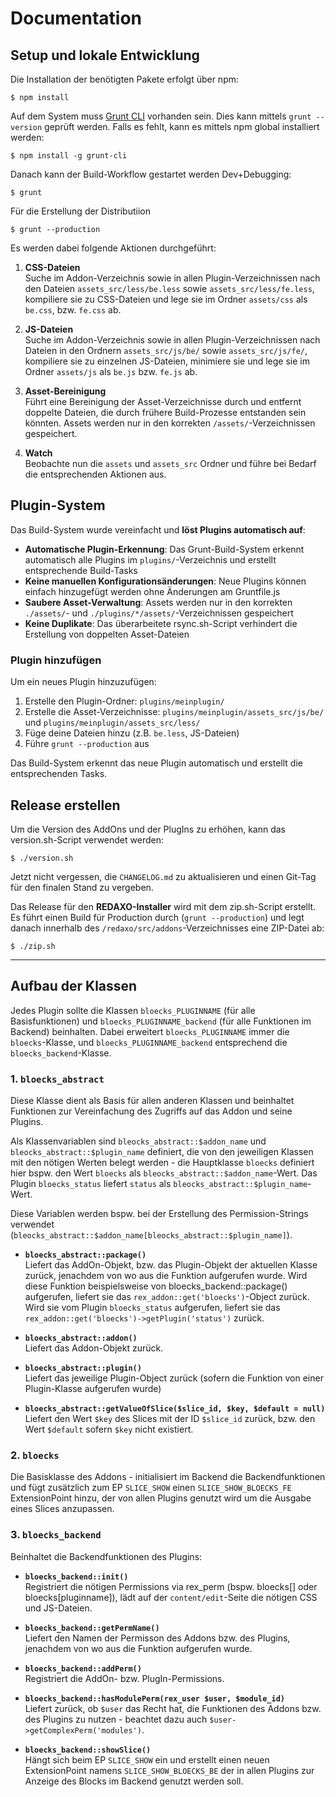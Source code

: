 # Documentation


## Setup und lokale Entwicklung

Die Installation der benötigten Pakete erfolgt über npm:

	$ npm install

Auf dem System muss [Grunt CLI](https://gruntjs.com/getting-started#installing-the-cli) vorhanden sein. Dies kann mittels `grunt --version` geprüft werden. Falls es fehlt, kann es mittels npm global installiert werden:

	$ npm install -g grunt-cli

Danach kann der Build-Workflow gestartet werden Dev+Debugging:

	$ grunt

Für die Erstellung der Distributiion
        
	$ grunt --production
	
Es werden dabei folgende Aktionen durchgeführt:

1. __CSS-Dateien__  
Suche im Addon-Verzeichnis sowie in allen Plugin-Verzeichnissen nach den Dateien `assets_src/less/be.less` sowie `assets_src/less/fe.less`, kompiliere sie zu CSS-Dateien und lege sie im Ordner `assets/css` als `be.css`, bzw. `fe.css` ab.

2. __JS-Dateien__  
Suche im Addon-Verzeichnis sowie in allen Plugin-Verzeichnissen nach Dateien in den Ordnern `assets_src/js/be/` sowie `assets_src/js/fe/`, kompiliere sie zu einzelnen JS-Dateien, minimiere sie und lege sie im Ordner `assets/js` als `be.js` bzw. `fe.js` ab.

3. __Asset-Bereinigung__  
Führt eine Bereinigung der Asset-Verzeichnisse durch und entfernt doppelte Dateien, die durch frühere Build-Prozesse entstanden sein könnten. Assets werden nur in den korrekten `/assets/`-Verzeichnissen gespeichert.

4. __Watch__  
Beobachte nun die `assets` und `assets_src` Ordner und führe bei Bedarf die entsprechenden Aktionen aus.

## Plugin-System

Das Build-System wurde vereinfacht und **löst Plugins automatisch auf**:

- **Automatische Plugin-Erkennung**: Das Grunt-Build-System erkennt automatisch alle Plugins im `plugins/`-Verzeichnis und erstellt entsprechende Build-Tasks
- **Keine manuellen Konfigurationsänderungen**: Neue Plugins können einfach hinzugefügt werden ohne Änderungen am Gruntfile.js
- **Saubere Asset-Verwaltung**: Assets werden nur in den korrekten `./assets/`- und `./plugins/*/assets/`-Verzeichnissen gespeichert
- **Keine Duplikate**: Das überarbeitete rsync.sh-Script verhindert die Erstellung von doppelten Asset-Dateien

### Plugin hinzufügen

Um ein neues Plugin hinzuzufügen:

1. Erstelle den Plugin-Ordner: `plugins/meinplugin/`
2. Erstelle die Asset-Verzeichnisse: `plugins/meinplugin/assets_src/js/be/` und `plugins/meinplugin/assets_src/less/`
3. Füge deine Dateien hinzu (z.B. `be.less`, JS-Dateien)
4. Führe `grunt --production` aus

Das Build-System erkennt das neue Plugin automatisch und erstellt die entsprechenden Tasks.


## Release erstellen

Um die Version des AddOns und der PlugIns zu erhöhen, kann das version.sh-Script verwendet werden:

	$ ./version.sh

Jetzt nicht vergessen, die `CHANGELOG.md` zu aktualisieren und einen Git-Tag für den finalen Stand zu vergeben.

Das Release für den __REDAXO-Installer__ wird mit dem zip.sh-Script erstellt. Es führt einen Build für Production durch (`grunt --production`) und legt danach innerhalb des `/redaxo/src/addons`-Verzeichnisses eine ZIP-Datei ab:

	$ ./zip.sh


-----


## Aufbau der Klassen

Jedes Plugin sollte die Klassen `bloecks_PLUGINNAME` (für alle Basisfunktionen) und `bloecks_PLUGINNAME_backend` (für alle Funktionen im Backend) beinhalten. Dabei erweitert `bloecks_PLUGINNAME` immer die `bloecks`-Klasse, und `bloecks_PLUGINNAME_backend` entsprechend die `bloecks_backend`-Klasse.

### 1. `bloecks_abstract`

Diese Klasse dient als Basis für allen anderen Klassen und beinhaltet Funktionen zur Vereinfachung des Zugriffs auf das Addon und seine Plugins.

Als Klassenvariablen sind `bleocks_abstract::$addon_name` und `bleocks_abstract::$plugin_name` definiert, die von den jeweiligen Klassen mit den nötigen Werten belegt werden - die Hauptklasse `bloecks` definiert hier bspw. den Wert `bloecks` als `bleocks_abstract::$addon_name`-Wert. Das Plugin `bloecks_status` liefert `status` als `bleocks_abstract::$plugin_name`-Wert.

Diese Variablen werden bspw. bei der Erstellung des Permission-Strings verwendet (`bleocks_abstract::$addon_name[bleocks_abstract::$plugin_name]`).

* __`bloecks_abstract::package()`__  
Liefert das AddOn-Objekt, bzw. das Plugin-Objekt der aktuellen Klasse zurück, jenachdem von wo aus die Funktion aufgerufen wurde. Wird diese Funktion beispielsweise von bloecks_backend::package() aufgerufen, liefert sie das `rex_addon::get('bloecks')`-Object zurück. Wird sie vom Plugin `bloecks_status` aufgerufen, liefert sie das `rex_addon::get('bloecks')->getPlugin('status')` zurück.

* __`bloecks_abstract::addon()`__  
Liefert das Addon-Objekt zurück.

* __`bloecks_abstract::plugin()`__  
Liefert das jeweilige Plugin-Object zurück (sofern die Funktion von einer Plugin-Klasse aufgerufen wurde)

* __`bloecks_abstract::getValueOfSlice($slice_id, $key, $default = null)`__  
Liefert den Wert `$key` des Slices mit der ID `$slice_id` zurück, bzw. den Wert `$default` sofern `$key` nicht existiert.

### 2. `bloecks`

Die Basisklasse des Addons - initialisiert im Backend die Backendfunktionen und fügt zusätzlich zum EP `SLICE_SHOW` einen `SLICE_SHOW_BLOECKS_FE` ExtensionPoint hinzu, der von allen Plugins genutzt wird um die Ausgabe eines Slices anzupassen.

### 3. `bloecks_backend`

Beinhaltet die Backendfunktionen des Plugins:

* __`bloecks_backend::init()`__  
Registriert die nötigen Permissions via rex_perm (bspw. bloecks[] oder bloecks[pluginname]),
lädt auf der `content/edit`-Seite die nötigen CSS und JS-Dateien.

* __`bloecks_backend::getPermName()`__  
Liefert den Namen der Permisson des Addons bzw. des Plugins, jenachdem von wo aus die Funktion aufgerufen wurde.

* __`bloecks_backend::addPerm()`__  
Registriert die AddOn- bzw. PlugIn-Permissions.

* __`bloecks_backend::hasModulePerm(rex_user $user, $module_id)`__  
Liefert zurück, ob `$user` das Recht hat, die Funktionen des Addons bzw. des Plugins zu nutzen - beachtet
dazu auch `$user->getComplexPerm('modules')`.

* __`bloecks_backend::showSlice()`__  
Hängt sich beim EP `SLICE_SHOW` ein und erstellt einen neuen ExtensionPoint namens `SLICE_SHOW_BLOECKS_BE`
der in allen Plugins zur Anzeige des Blocks im Backend genutzt werden soll.
